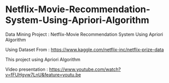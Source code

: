 # Netflix-Movie-Recommendation-System-Using-Apriori-Algorithm
Data Mining Project : Netflix-Movie Recommendation System Using Apriori Algorithm

Using Dataset From : https://www.kaggle.com/netflix-inc/netflix-prize-data

This project using Apriori Algorithm

Video presentation : https://www.youtube.com/watch?v=fFUHgvw7LnU&feature=youtu.be
